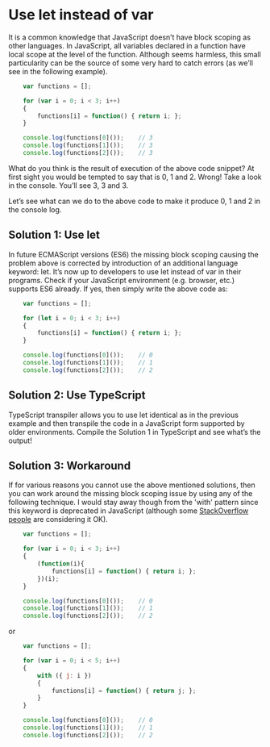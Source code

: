 Use let instead of var
======================

It is a common knowledge that JavaScript doesn’t have block scoping as other languages. In JavaScript, all variables declared in a function have local scope at the level of the function.
Although seems harmless, this small particularity can be the source of some very hard to catch errors (as we’ll see in the following example). 

```JavaScript
    var functions = [];

    for (var i = 0; i < 3; i++) 
    {
        functions[i] = function() { return i; };
    }

    console.log(functions[0]());	// 3
    console.log(functions[1]());	// 3
    console.log(functions[2]());	// 3
```

What do you think is the result of execution of the above code snippet? At first sight you would be tempted to say that is 0, 1 and 2. Wrong! Take a look in the console. You’ll see 3, 3 and 3.

Let’s see what can we do to the above code to make it produce 0, 1 and 2 in the console log.

Solution 1: Use let
-------------------

In future ECMAScript versions (ES6) the missing block scoping causing the problem above is corrected by introduction of an additional language keyword: let. It’s now up to developers to use let instead of var in their programs.
Check if your JavaScript environment (e.g. browser, etc.) supports ES6 already. If yes, then simply write the above code as:

```JavaScript
    var functions = [];

    for (let i = 0; i < 3; i++) 
    {
        functions[i] = function() { return i; };
    }

    console.log(functions[0]());    // 0
    console.log(functions[1]());    // 1
    console.log(functions[2]());    // 2
```


Solution 2: Use TypeScript
--------------------------

TypeScript transpiler allows you to use let identical as in the previous example and then transpile the code in a JavaScript form supported by older environments.
Compile the Solution 1 in TypeScript and see what’s the output!


Solution 3: Workaround
----------------------

If for various reasons you cannot use the above mentioned solutions, then you can work around the missing block scoping issue by using any of the following technique. 
I would stay away though from the 'with' pattern since this keyword is deprecated in JavaScript (although some [StackOverflow people](http://stackoverflow.com/questions/1293798/javascript-with-function) are considering it OK).

```JavaScript
    var functions = [];

    for (var i = 0; i < 3; i++) 
    {
        (function(i){
            functions[i] = function() { return i; };
        })(i);
    }

    console.log(functions[0]());    // 0
    console.log(functions[1]());    // 1
    console.log(functions[2]());    // 2
```

or

```JavaScript
    var functions = [];

    for (var i = 0; i < 5; i++) 
    {
        with ({ j: i }) 
        {
            functions[i] = function() { return j; };
        }
    }

    console.log(functions[0]());    // 0
    console.log(functions[1]());    // 1
    console.log(functions[2]());    // 2
```
